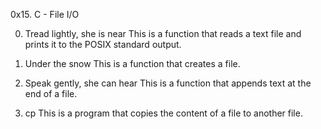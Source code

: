 0x15. C - File I/O

0. Tread lightly, she is near
This is a function that reads a text file and prints it to the POSIX standard output.

1. Under the snow
This is a function that creates a file.

2. Speak gently, she can hear
This is a function that appends text at the end of a file.

3. cp
This is a program that copies the content of a file to another file.
